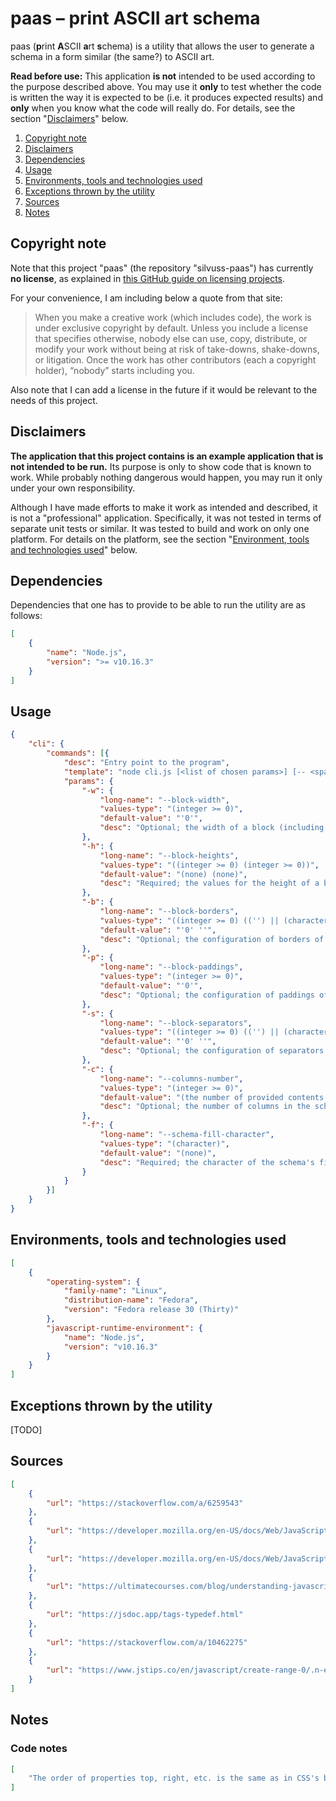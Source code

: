 # paas – print ASCII art schema

paas (**p**rint **A**SCII **a**rt **s**chema) is a utility that allows the user to generate a schema in a form similar (the same?) to ASCII art.

**Read before use:** This application **is not** intended to be used according to the purpose described above. You may use it **only** to test whether the code is written the way it is expected to be (i.e. it produces expected results) and **only** when you know what the code will really do. For details, see the section "[Disclaimers](#disclaimers)" below.

1. [Copyright note](#copyright-note)
2. [Disclaimers](#disclaimers)
3. [Dependencies](#dependencies)
4. [Usage](#usage)
5. [Environments, tools and technologies used](#environments-tools-and-technologies-used)
6. [Exceptions thrown by the utility](#exceptions-thrown-by-the-utility)
7. [Sources](#sources)
8. [Notes](#notes)

## Copyright note

Note that this project "paas" (the repository "silvuss-paas") has currently **no license**, as explained in [this GitHub guide on licensing projects](https://choosealicense.com/no-permission/).

For your convenience, I am including below a quote from that site:

> When you make a creative work (which includes code), the work is under exclusive copyright by default. Unless you include a license that specifies otherwise, nobody else can use, copy, distribute, or modify your work without being at risk of take-downs, shake-downs, or litigation. Once the work has other contributors (each a copyright holder), “nobody” starts including you.

Also note that I can add a license in the future if it would be relevant to the needs of this project.

## Disclaimers

**The application that this project contains is an example application that is not intended to be run.** Its purpose is only to show code that is known to work. While probably nothing dangerous would happen, you may run it only under your own responsibility.

Although I have made efforts to make it work as intended and described, it is not a "professional" application. Specifically, it was not tested in terms of separate unit tests or similar. It was tested to build and work on only one platform. For details on the platform, see the section "[Environment, tools and technologies used](#environment-tools-and-technologies-used)" below.

## Dependencies

Dependencies that one has to provide to be able to run the utility are as follows:

```json
[
    {
        "name": "Node.js",
        "version": ">= v10.16.3"
    }
]
```

## Usage

```json
{
    "cli": {
        "commands": [{
            "desc": "Entry point to the program",
            "template": "node cli.js [<list of chosen params>] [-- <space-separated list of pieces of contents of particular blocks>]",
            "params": {
                "-w": {
                    "long-name": "--block-width",
                    "values-type": "(integer >= 0)",
                    "default-value": "'0'",
                    "desc": "Optional; the width of a block (including border)"
                },
                "-h": {
                    "long-name": "--block-heights",
                    "values-type": "((integer >= 0) (integer >= 0))",
                    "default-value": "(none) (none)",
                    "desc": "Required; the values for the height of a block: minimum, maximum (including borders)"
                },
                "-b": {
                    "long-name": "--block-borders",
                    "values-type": "((integer >= 0) (('') || (character)))",
                    "default-value": "'0' ''",
                    "desc": "Optional; the configuration of borders of a block: borders' size, borders' character"
                },
                "-p": {
                    "long-name": "--block-paddings",
                    "values-type": "(integer >= 0)",
                    "default-value": "'0'",
                    "desc": "Optional; the configuration of paddings of a block: paddings' size"
                },
                "-s": {
                    "long-name": "--block-separators",
                    "values-type": "((integer >= 0) (('') || (character)))",
                    "default-value": "'0' ''",
                    "desc": "Optional; the configuration of separators between blocks: separators' size, separators' fill's character"
                },
                "-c": {
                    "long-name": "--columns-number",
                    "values-type": "(integer >= 0)",
                    "default-value": "(the number of provided contents strings)",
                    "desc": "Optional; the number of columns in the schema"
                },
                "-f": {
                    "long-name": "--schema-fill-character",
                    "values-type": "(character)",
                    "default-value": "(none)",
                    "desc": "Required; the character of the schema's fill"
                }
            }
        }]
    }
}
```

## Environments, tools and technologies used

```json
[
    {
        "operating-system": {
            "family-name": "Linux",
            "distribution-name": "Fedora",
            "version": "Fedora release 30 (Thirty)"
        },
        "javascript-runtime-environment": {
            "name": "Node.js",
            "version": "v10.16.3"
        }
    }
]
```

## Exceptions thrown by the utility

[TODO]

## Sources

```json
[
    {
        "url": "https://stackoverflow.com/a/6259543"
    },
    {
        "url": "https://developer.mozilla.org/en-US/docs/Web/JavaScript/Guide/Regular_Expressions/Quantifiers"
    },
    {
        "url": "https://developer.mozilla.org/en-US/docs/Web/JavaScript/Reference/Global_Objects/RegExp"
    },
    {
        "url": "https://ultimatecourses.com/blog/understanding-javascript-types-and-reliable-type-checking"
    },
    {
        "url": "https://jsdoc.app/tags-typedef.html"
    },
    {
        "url": "https://stackoverflow.com/a/10462275"
    },
    {
        "url": "https://www.jstips.co/en/javascript/create-range-0/.n-easily-using-one-line/"
    }
]
```

## Notes

### Code notes

```json
[
    "The order of properties top, right, etc. is the same as in CSS's border's shorthand properties."
]
```